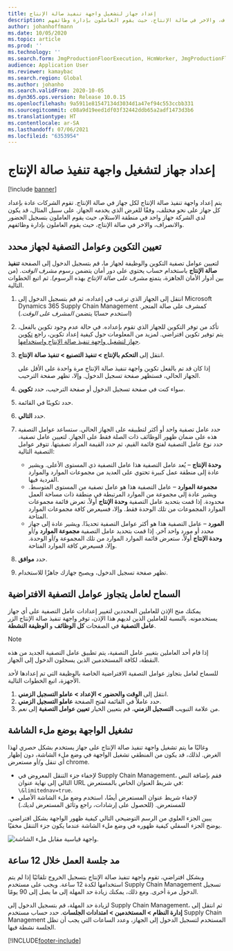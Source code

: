 ```yaml
---
title: إعداد جهاز لتشغيل واجهة تنفيذ صالة الإنتاج‬
description: يتم إعداد واجهة تنفيذ صالة الإنتاج لكل جهاز في صالة الإنتاج. تقوم الشركات عادة بإعداد كل جهاز على نحو مختلف، وفقًا للغرض الذي يخدمه الجهاز. على سبيل المثال، قد يكون لدي الشركة جهاز واحد في منطقة الاستلام، حيث يقوم العاملون بتسجيل الحضور والانصراف، والاخر في صالة الإنتاج، حيث يقوم العاملون بإدارة وظائفهم.
author: johanhoffmann
ms.date: 10/05/2020
ms.topic: article
ms.prod: ''
ms.technology: ''
ms.search.form: JmgProductionFloorExecution, HcmWorker, JmgProductionFloorExecutionDeviceConfiguration
audience: Application User
ms.reviewer: kamaybac
ms.search.region: Global
ms.author: johanho
ms.search.validFrom: 2020-10-05
ms.dyn365.ops.version: Release 10.0.15
ms.openlocfilehash: 9a5911e81547134d3034d1a47ef94c553ccbb331
ms.sourcegitcommit: c08a9d19eed1df03f32442ddb65a2adf1473d3b6
ms.translationtype: HT
ms.contentlocale: ar-SA
ms.lasthandoff: 07/06/2021
ms.locfileid: "6353954"
---
```

# <a name="set-up-a-device-to-run-the-production-floor-execution-interface"></a>إعداد جهاز لتشغيل واجهة تنفيذ صالة الإنتاج‬

[!include [banner](../includes/banner.md)]

يتم إعداد واجهة تنفيذ صالة الإنتاج لكل جهاز في صالة الإنتاج. تقوم الشركات عادة بإعداد كل جهاز على نحو مختلف، وفقًا للغرض الذي يخدمه الجهاز. على سبيل المثال، قد يكون لدي الشركة جهاز واحد في منطقة الاستلام، حيث يقوم العاملون بتسجيل الحضور والانصراف، والاخر في صالة الإنتاج، حيث يقوم العاملون بإدارة وظائفهم.

## <a name="set-the-configuration-and-filters-for-a-specific-device"></a>تعيين التكوين وعوامل التصفية لجهاز محدد

لتعيين عوامل تصفية التكوين والوظيفة لجهاز ما، قم بتسجيل الدخول إلى الصفحة **تنفيذ صالة الإنتاج‬‬** باستخدام حساب يحتوي على دور أمان يتضمن رسوم *مشرف الوقت*. (من بين أدوار الأمان الجاهزة، يتمتع *مشرف على صالة الإنتاج* بهذه الرسوم). ثم اتبع الخطوات التالية.

1. انتقل إلى الجهاز الذي ترغب في إعداده، ثم قم بتسجيل الدخول إلى Microsoft Dynamics 365 Supply Chain Management كمشرف على صالة المتجر. (استخدم حسابًا يتضمن *المشرف على الوقت*.)
1. تأكد من توفر التكوين للجهاز الذي تقوم بإعداده. في حالة عدم وجود تكوين بالفعل، يتم توفير تكوين افتراضي. لمزيد من المعلومات حول كيفية إعداد تكوين، راجع [تكوين جهاز لتشغيل واجهة تنفيذ صالة الإنتاج‬ واستخدامها](production-floor-execution-configure.md).
1. انتقل إلى **التحكم بالإنتاج \> تنفيذ التصنيع \> تنفيذ صالة الإنتاج**.

    إذا كان قد تم بالفعل تكوين واجهة تنفيذ صالة الإنتاج مرة واحدة على الأقل على الجهاز الحالي، فستظهر صفحة تسجيل الدخول. وإلا، تظهر صفحة الترحيب.

1. سواء كنت في صفحة تسجيل الدخول أو صفحة الترحيب، حدد **تكوين**.
1. حدد تكوينًا في القائمة.
1. حدد **التالي**.
1. حدد عامل تصفية واحد أو أكثر لتطبيقه على الجهاز الحالي. ستساعد عوامل التصفية هذه على ضمان ظهور الوظائف ذات الصلة فقط على الجهاز. لتعيين عامل تصفية، حدد نوع عامل التصفية لفتح قائمة القيم، ثم حدد القيمة المراد تصفيتها. تتوفر عوامل التصفية التالية:

    - **وحدة الإنتاج** – يُعد عامل التصفية هذا عامل التصفية ذي المستوى الأعلى. ويشير عادة إلى منطقة عمل كبيرة تحتوي على العديد من مجموعات الموارد والموارد الفردية فيها.
    - **مجموعة الموارد** – عامل التصفية هذا هو عامل تصفية من المستوى المتوسط. ويشير عادة إلى مجموعة من الموارد المرتبطة في منطقة ذات مساحة العمل محدودة. إذا قمت بتحديد عامل التصفية **وحدة الإنتاج** أولاً، تعرض قائمة مجموعات الموارد المجموعات من تلك الوحدة فقط. وإلا، فسيعرض كافة مجموعات الموارد المتاحة.
    - **المورد** – عامل التصفية هذا هو أكثر عوامل التصفية تحديدًا. ويشير عادة إلى جهاز محدد أو مورد واحد آخر. إذا قمت بتحديد عامل التصفية **مجموعة الموارد** و/أو **وحدة الإنتاج** أولاً، ستعرض قائمة الموارد الموارد من تلك المجموعة و/أو الوحدة. وإلا، فسيعرض كافة الموارد المتاحة.

1. حدد **موافق**.
1. تظهر صفحة تسجيل الدخول، ويصبح جهازك جاهزًا للاستخدام.

## <a name="allow-a-worker-to-override-the-default-filters"></a>السماح لعامل يتجاوز عوامل التصفية الافتراضية

يمكنك منح الإذن للعاملين المحددين لتغيير إعدادات عامل التصفية على أي جهاز يستخدمونه. بالنسبة للعاملين الذين لديهم هذا الإذن، توفر واجهة تنفيذ صالة الإنتاج الزر **عامل التصفية** في الصفحات **كل الوظائف** و **الوظيفة النشطة**.

> [!NOTE]
> إذا قام أحد العاملين بتغيير عامل التصفية، يتم تطبيق عامل التصفية الجديد من هذه النقطة، لكافة المستخدمين الذين يسجلون الدخول إلى الجهاز.

للسماح لعامل بتجاوز عوامل التصفية الافتراضية الخاصة بالوظيفة التي تم إعدادها لأحد الأجهزة، اتبع الخطوات التالية.

1. انتقل إلى **الوقت والحضور \> الإعداد \> عاملو التسجيل الزمني**.
1. حدد عاملاً في القائمة لفتح الصفحة **عاملو التسجيل الزمني**.
1. من علامة التبويب **التسجيل الزمني**، قم بتعيين الخيار **تعيين عوامل التصفية** إلى *نعم*.

## <a name="run-the-interface-in-full-screen-mode"></a>تشغيل الواجهة بوضع ملء الشاشة

وغالبًا ما يتم تشغيل واجهة تنفيذ صالة الإنتاج على جهاز يستخدم بشكل حصري لهذا الغرض. لذلك، قد يكون من المنطقي تشغيل الواجهة في وضع ملء الشاشة، دون إظهار أي تنقل و/أو مستعرض chrome.

- لإخفاء جزء التنقل المعروض في Supply Chain Management، فقم بإضافة النص التالي إلى نهاية عنوان URL في شريط العنوان الخاص بالمستعرض: `\&limitednav=true`.
- لإخفاء شريط عنوان المستعرض أيضًا، استخدم وضع ملء الشاشة الأصلي للمستعرض. (للحصول على إرشادات، راجع وثائق المستعرض لديك.)

يبين الجزء العلوي من الرسم التوضيحي التالي كيفية ظهور الواجهة بشكل افتراضي. يوضح الجزء السفلي كيفية ظهوره في وضع ملء الشاشة عندما يكون جزء التنقل مخفيًا.

![واجهة قياسية مقابل ملء الشاشة.](media/pfei-full-screen.png "واجهة قياسية مقابل ملء الشاشة")

## <a name="extend-the-session-past-12-hours"></a>مد جلسة العمل خلال 12 ساعة

وبشكل افتراضي، تقوم واجهة تنفيذ صالة الإنتاج‬ بتسجيل الخروج تلقائيًا إذا لم يتم استخدامها لكدة 12 ساعة. ويجب على مستخدم Supply Chain Management تسجيل الدخول مرة أخرى. ومع ذلك، يمكنك زيادة حد المهلة إلى ما يصل إلى 90 يومًا.

لزيادة حد المهلة، قم بتسجيل الدخول إلى Supply Chain Management، ثم انتقل إلى **إدارة النظام \> المستخدمين \> امتدادات الجلسات**. حدد حساب مستخدم Supply Chain Management المستخدم لتسجيل الدخول إلى الجهاز، وعدد الساعات التي يجب أن تظل الجلسة نشطة فيها.


[!INCLUDE[footer-include](../../includes/footer-banner.md)]